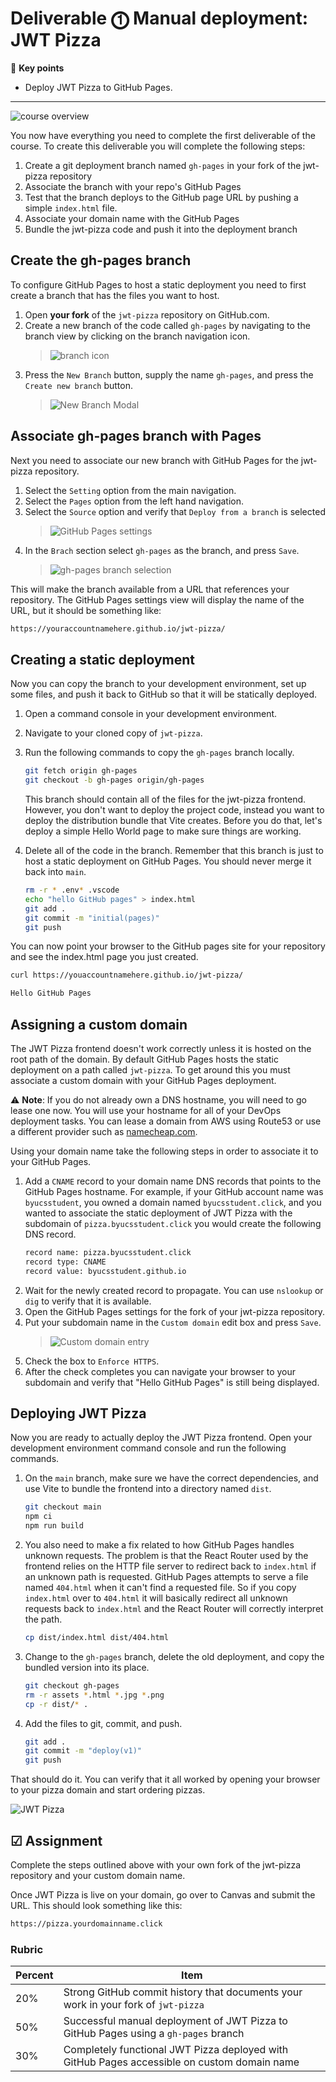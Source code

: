 # Deliverable ⓵ Manual deployment: JWT Pizza

🔑 **Key points**

- Deploy JWT Pizza to GitHub Pages.

---

![course overview](../sharedImages/courseOverview.png)

You now have everything you need to complete the first deliverable of the course. To create this deliverable you will complete the following steps:

1.  Create a git deployment branch named `gh-pages` in your fork of the jwt-pizza repository
1.  Associate the branch with your repo's GitHub Pages
1.  Test that the branch deploys to the GitHub page URL by pushing a simple `index.html` file.
1.  Associate your domain name with the GitHub Pages
1.  Bundle the jwt-pizza code and push it into the deployment branch

## Create the gh-pages branch

To configure GitHub Pages to host a static deployment you need to first create a branch that has the files you want to host.

1. Open **your fork** of the `jwt-pizza` repository on GitHub.com.
1. Create a new branch of the code called `gh-pages` by navigating to the branch view by clicking on the branch navigation icon.
   > ![branch icon](branchNavigationIcon.png)
1. Press the `New Branch` button, supply the name `gh-pages`, and press the `Create new branch` button.
   > ![New Branch Modal](newBranchModal.png)

## Associate gh-pages branch with Pages

Next you need to associate our new branch with GitHub Pages for the jwt-pizza repository.

1. Select the `Setting` option from the main navigation.
1. Select the `Pages` option from the left hand navigation.
1. Select the `Source` option and verify that `Deploy from a branch` is selected
   > ![GitHub Pages settings](gitHubPagesSettings.png)
1. In the `Brach` section select `gh-pages` as the branch, and press `Save`.
   > ![gh-pages branch selection](ghPagesBranchSelection.png)

This will make the branch available from a URL that references your repository. The GitHub Pages settings view will display the name of the URL, but it should be something like:

```txt
https://youraccountnamehere.github.io/jwt-pizza/
```

## Creating a static deployment

Now you can copy the branch to your development environment, set up some files, and push it back to GitHub so that it will be statically deployed.

1. Open a command console in your development environment.
1. Navigate to your cloned copy of `jwt-pizza`.
1. Run the following commands to copy the `gh-pages` branch locally.

   ```sh
   git fetch origin gh-pages
   git checkout -b gh-pages origin/gh-pages
   ```

   This branch should contain all of the files for the jwt-pizza frontend. However, you don't want to deploy the project code, instead you want to deploy the distribution bundle that Vite creates. Before you do that, let's deploy a simple Hello World page to make sure things are working.

1. Delete all of the code in the branch. Remember that this branch is just to host a static deployment on GitHub Pages. You should never merge it back into `main`.
   ```sh
   rm -r * .env* .vscode
   echo "hello GitHub pages" > index.html
   git add .
   git commit -m "initial(pages)"
   git push
   ```

You can now point your browser to the GitHub pages site for your repository and see the index.html page you just created.

```sh
curl https://youaccountnamehere.github.io/jwt-pizza/

Hello GitHub Pages
```

## Assigning a custom domain

The JWT Pizza frontend doesn't work correctly unless it is hosted on the root path of the domain. By default GitHub Pages hosts the static deployment on a path called `jwt-pizza`. To get around this you must associate a custom domain with your GitHub Pages deployment.

⚠️ **Note**: If you do not already own a DNS hostname, you will need to go lease one now. You will use your hostname for all of your DevOps deployment tasks. You can lease a domain from AWS using Route53 or use a different provider such as [namecheap.com](namecheap.com).

Using your domain name take the following steps in order to associate it to your GitHub Pages.

1. Add a `CNAME` record to your domain name DNS records that points to the GitHub Pages hostname. For example, if your GitHub account name was `byucsstudent`, you owned a domain named `byucsstudent.click`, and you wanted to associate the static deployment of JWT Pizza with the subdomain of `pizza.byucsstudent.click` you would create the following DNS record.
   ```txt
   record name: pizza.byucsstudent.click
   record type: CNAME
   record value: byucsstudent.github.io
   ```
1. Wait for the newly created record to propagate. You can use `nslookup` or `dig` to verify that it is available.
1. Open the GitHub Pages settings for the fork of your jwt-pizza repository.
1. Put your subdomain name in the `Custom domain` edit box and press `Save`.
   > ![Custom domain entry](customDomain.png)
1. Check the box to `Enforce HTTPS`.
1. After the check completes you can navigate your browser to your subdomain and verify that "Hello GitHub Pages" is still being displayed.

## Deploying JWT Pizza

Now you are ready to actually deploy the JWT Pizza frontend. Open your development environment command console and run the following commands.

1. On the `main` branch, make sure we have the correct dependencies, and use Vite to bundle the frontend into a directory named `dist`.
   ```sh
   git checkout main
   npm ci
   npm run build
   ```
1. You also need to make a fix related to how GitHub Pages handles unknown requests. The problem is that the React Router used by the frontend relies on the HTTP file server to redirect back to `index.html` if an unknown path is requested. GitHub Pages attempts to serve a file named `404.html` when it can't find a requested file. So if you copy `index.html` over to `404.html` it will basically redirect all unknown requests back to `index.html` and the React Router will correctly interpret the path.
   ```sh
   cp dist/index.html dist/404.html
   ```
1. Change to the `gh-pages` branch, delete the old deployment, and copy the bundled version into its place.
   ```sh
   git checkout gh-pages
   rm -r assets *.html *.jpg *.png
   cp -r dist/* .
   ```
1. Add the files to git, commit, and push.
   ```sh
   git add .
   git commit -m "deploy(v1)"
   git push
   ```

That should do it. You can verify that it all worked by opening your browser to your pizza domain and start ordering pizzas.

![JWT Pizza](../jwtPizzaClient/jwtPizzaPhone.png)

## ☑ Assignment

Complete the steps outlined above with your own fork of the jwt-pizza repository and your custom domain name.

Once JWT Pizza is live on your domain, go over to Canvas and submit the URL. This should look something like this:

```txt
https://pizza.yourdomainname.click
```

### Rubric

| Percent | Item                                                                                        |
| ------- | ------------------------------------------------------------------------------------------- |
| 20%     | Strong GitHub commit history that documents your work in your fork of `jwt-pizza`           |
| 50%     | Successful manual deployment of JWT Pizza to GitHub Pages using a `gh-pages` branch         |
| 30%     | Completely functional JWT Pizza deployed with GitHub Pages accessible on custom domain name |
